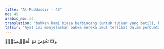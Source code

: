 ```yaml
---
title: "Al-Muddassir - 45"
no: 45
arabic_no: ٤٥
translation: "bahkan kami biasa berbincang (untuk tujuan yang batil), bersama orang-orang yang membicarakannya, "
tafsir: "Ayat ini menjelaskan bahwa mereka ikut terlibat dalam perbuatan orang yang tercela, yang tidak senang kepada Islam dan Nabi Muhammad dengan menuduh beliau pendusta atau tukang sihir yang gila. Mengenai Al-Qur'an mereka menganggapnya hanyalah sihir, syair, atau mantra untuk tenung. Pokoknya mereka terlibat dalam perbuatan kebatilan."
---
```

وَكُنَّا نَخُوْضُ مَعَ الْخَاۤىِٕضِيْنَۙ